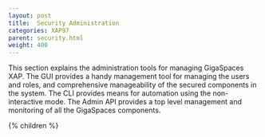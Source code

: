 ```yaml
---
layout: post
title:  Security Administration
categories: XAP97
parent: security.html
weight: 400
---
```



This section explains the administration tools for managing GigaSpaces XAP. The GUI provides a handy management tool for managing the users and roles, and comprehensive manageability of the secured components in the system. The CLI provides means for automation using the non-interactive mode. The Admin API provides a top level management and monitoring of all the GigaSpaces components.

{% children %}
